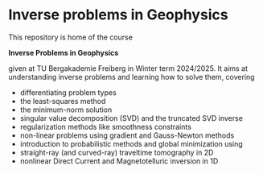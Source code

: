 # Inverse problems in Geophysics
This repository is home of the course 

**Inverse Problems in Geophysics** 

given at TU Bergakademie Freiberg in Winter term 2024/2025. 
It aims at understanding inverse problems and learning how to solve them, covering
- differentiating problem types
- the least-squares method
- the minimum-norm solution
- singular value decomposition (SVD) and the truncated SVD inverse
- regularization methods like smoothness constraints
- non-linear problems using gradient and Gauss-Newton methods
- introduction to probabilistic methods and global minimization
using
- straight-ray (and curved-ray) traveltime tomography in 2D
- nonlinear Direct Current and Magnetotelluric inversion in 1D
